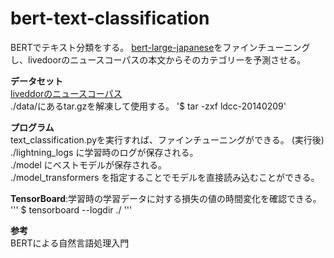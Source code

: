 # bert-text-classification
BERTでテキスト分類をする。
[bert-large-japanese](https://huggingface.co/cl-tohoku/bert-large-japanese)をファインチューニングし、livedoorのニュースコーパスの本文からそのカテゴリーを予測させる。

**データセット**  
[liveddorのニュースコーパス](https://www.rondhuit.com/download.html)  
./data/にあるtar.gzを解凍して使用する。
'$ tar -zxf ldcc-20140209'

**プログラム**  
text_classification.pyを実行すれば、ファインチューニングができる。 
(実行後)  
./lightning_logs に学習時のログが保存される。  
./model にベストモデルが保存される。  
./model_transformers を指定することでモデルを直接読み込むことができる。

**TensorBoard**:学習時の学習データに対する損失の値の時間変化を確認できる。
'''
$ tensorboard --logdir ./
'''

**参考**  
BERTによる自然言語処理入門